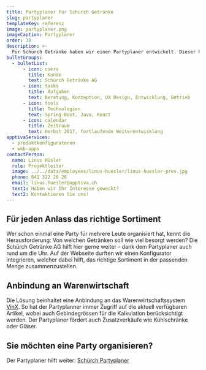 ```yaml
---
title: Partyplaner für Schürch Getränke
slug: partyplaner
templateKey: referenz
image: partyplaner.png
imageCaption: Partyplaner
order: 30
description: >-
  Für Schürch Getränke haben wir einen Partyplaner entwickelt. Dieser hilft bei der Auswahl des richtigen Sortiments in der optimalen Menge.
bulletGroups:
  - bulletList:
      - icon: users
        title: Kunde
        text: Schürch Getränke AG
      - icon: tasks
        title: Aufgaben
        text: Beratung, Konzeption, UX Design, Entwicklung, Betrieb
      - icon: tools
        title: Technologien
        text: Spring Boot, Java, React
      - icon: calendar
        title: Zeitraum
        text: Herbst 2017, fortlaufende Weiterentwicklung
apptivaServices:
  - produktkonfiguratoren
  - web-apps
contactPerson:
  name: Linus Hüsler
  role: Projektleiter
  image: ../../data/employees/linus-huesler/linus-huesler-prev.jpg
  phone: 041 322 26 26
  email: linus.huesler@apptiva.ch
  text1: Haben wir Ihr Interesse geweckt?
  text2: Kontaktieren Sie uns!
---
```


## Für jeden Anlass das richtige Sortiment

Wer schon einmal eine Party für mehrere Leute organisiert hat, kennt die Herausforderung: Von welchen Getränken soll wie viel besorgt werden? Die Schürch Getränke AG hilft hier gerne weiter - dank dem Partyplaner auch rund um die Uhr. Auf der Webseite durften wir einen Konfigurator integrieren, welcher dabei hilft, das richtige Sortiment in der passenden Menge zusammenzustellen.

## Anbindung an Warenwirtschaft

Die Lösung beinhaltet eine Anbindung an das Warenwirtschaftssystem [VinX](https://vinx.ch/). So hat der Partyplanner immer Zugriff auf die aktuell verfügbaren Artikel, wobei auch Gebindegrössen für die Kalkulation berücksichtigt werden. Der Partyplaner fördert auch Zusatzverkäufe wie Kühlschränke oder Gläser.

## Sie möchten eine Party organisieren?

Der Partyplaner hilft weiter: [Schürch Partyplaner](https://www.schurch.ch/partyplaner.html)
